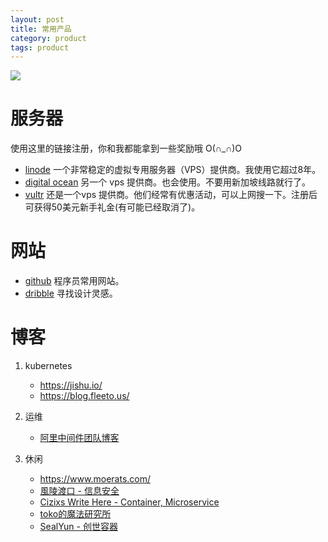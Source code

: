 ```yaml
---
layout: post
title: 常用产品
category: product
tags: product
---
```


![](https://cdn.kelu.org/blog/tags/tools.jpg)

# 服务器

使用这里的链接注册，你和我都能拿到一些奖励哦 O(∩_∩)O 

* [linode](https://www.linode.com/?r=c4c86a6134a7ff2cb58f7b0cdeeb8295a71482d2) 一个非常稳定的虚拟专用服务器（VPS）提供商。我使用它超过8年。
* [digital ocean](https://m.do.co/c/f595b7f62cc7) 另一个 vps 提供商。也会使用。不要用新加坡线路就行了。
* [vultr](https://www.vultr.com/?ref=7308830) 还是一个vps 提供商。他们经常有优惠活动，可以上网搜一下。注册后可获得50美元新手礼金(有可能已经取消了)。



# 网站

* [github](https://github.com/kelvinblood) 程序员常用网站。
* [dribble](https://dribbble.com/) 寻找设计灵感。


# 博客

1. kubernetes

   * <https://jishu.io/>
   * <https://blog.fleeto.us/>
2. 运维

   * [阿里中间件团队博客](http://jm.taobao.org/)
3. 休闲
   * <https://www.moerats.com/>
   * [風陵渡口 - 信息安全](https://thief.one/)
   * [Cizixs Write Here - Container, Microservice](http://cizixs.com/)
   * [toko的魔法研究所](http://toko.moe/)
   * [SealYun - 创世容器](http://lameleg.com/)
